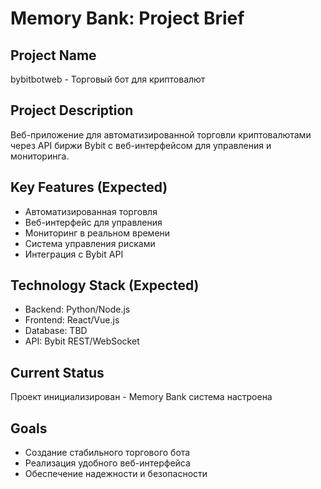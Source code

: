 # Memory Bank: Project Brief

## Project Name
bybitbotweb - Торговый бот для криптовалют

## Project Description
Веб-приложение для автоматизированной торговли криптовалютами через API биржи Bybit с веб-интерфейсом для управления и мониторинга.

## Key Features (Expected)
- Автоматизированная торговля
- Веб-интерфейс для управления
- Мониторинг в реальном времени
- Система управления рисками
- Интеграция с Bybit API

## Technology Stack (Expected)
- Backend: Python/Node.js
- Frontend: React/Vue.js
- Database: TBD
- API: Bybit REST/WebSocket

## Current Status
Проект инициализирован - Memory Bank система настроена

## Goals
- Создание стабильного торгового бота
- Реализация удобного веб-интерфейса
- Обеспечение надежности и безопасности 